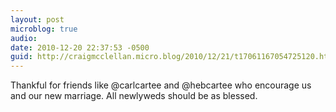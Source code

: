 ```yaml
---
layout: post
microblog: true
audio: 
date: 2010-12-20 22:37:53 -0500
guid: http://craigmcclellan.micro.blog/2010/12/21/t17061167054725120.html
---
```

Thankful for friends like @carlcartee and @hebcartee who encourage us and our new marriage. All newlyweds should be as blessed.
